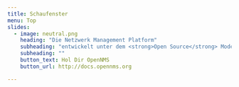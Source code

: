 ```yaml
---
title: Schaufenster
menu: Top
slides:
  - image: neutral.png
    heading: "Die Netzwerk Management Platform"
    subheading: "entwickelt unter dem <strong>Open Source</strong> Modell."
    subheading: ""
    button_text: Hol Dir OpenNMS
    button_url: http://docs.opennms.org

---
```




